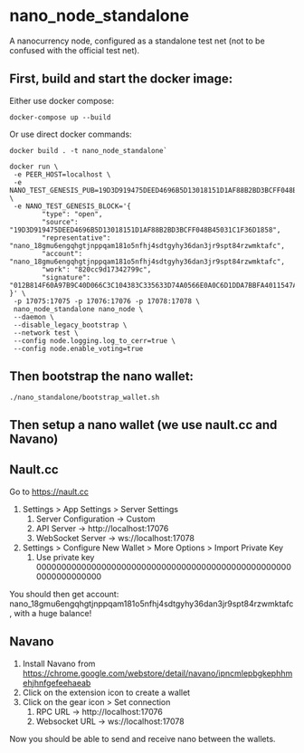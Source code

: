 # nano_node_standalone
A nanocurrency node, configured as a standalone test net (not to be confused with the official test net).

## First, build and start the docker image:
Either use docker compose:
```
docker-compose up --build
```
Or use direct docker commands:
```
docker build . -t nano_node_standalone`
```
```
docker run \
 -e PEER_HOST=localhost \ 
 -e NANO_TEST_GENESIS_PUB=19D3D919475DEED4696B5D13018151D1AF88B2BD3BCFF048B45031C1F36D1858 \
 -e NANO_TEST_GENESIS_BLOCK='{
        "type": "open",
        "source": "19D3D919475DEED4696B5D13018151D1AF88B2BD3BCFF048B45031C1F36D1858",
        "representative": "nano_18gmu6engqhgtjnppqam181o5nfhj4sdtgyhy36dan3jr9spt84rzwmktafc",
        "account": "nano_18gmu6engqhgtjnppqam181o5nfhj4sdtgyhy36dan3jr9spt84rzwmktafc",
        "work": "820cc9d17342799c",
        "signature": "012B814F60A97B9C40D066C3C104383C335633D74A0566E0A0C6D1DDA7BBFA4011547AA0374B6B3146F290352E5EC6C81551032583219F8A372C236DD65BA90D"
}' \
 -p 17075:17075 -p 17076:17076 -p 17078:17078 \
 nano_node_standalone nano_node \
 --daemon \
 --disable_legacy_bootstrap \
 --network test \
 --config node.logging.log_to_cerr=true \
 --config node.enable_voting=true
```

## Then bootstrap the nano wallet:
```
./nano_standalone/bootstrap_wallet.sh
```

## Then setup a nano wallet (we use nault.cc and Navano)
## Nault.cc
Go to https://nault.cc
1. Settings > App Settings > Server Settings
   1. Server Configuration -> Custom
   1. API Server -> http://localhost:17076
   1. WebSocket Server -> ws://localhost:17078
1. Settings > Configure New Wallet > More Options > Import Private Key
   1. Use private key 0000000000000000000000000000000000000000000000000000000000000000

You should then get account: nano_18gmu6engqhgtjnppqam181o5nfhj4sdtgyhy36dan3jr9spt84rzwmktafc, with a huge balance!

## Navano
1. Install Navano from https://chrome.google.com/webstore/detail/navano/ipncmlepbgkephhmehjhnfgefeehaeab
1. Click on the extension icon to create a wallet
1. Click on the gear icon > Set connection
   1. RPC URL -> http://localhost:17076
   1. Websocket URL -> ws://localhost:17078

Now you should be able to send and receive nano between the wallets.
